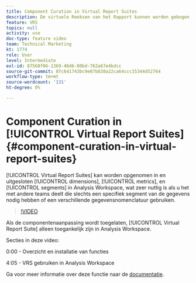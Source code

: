 ```yaml
---
title: Component Curation in Virtual Report Suites
description: De virtuele Reeksen van het Rapport kunnen worden gebogen om dimensies, metriek, en segmenten in Analysis Workspace te omvatten en uit te sluiten, wat zeer helpt als u het met andere teams deelt die slechts een specifiek segment van de gegevens nodig hebben of een verschillende gegevensnomenclatuur gebruiken.
feature: VRS
topics: null
activity: use
doc-type: feature video
team: Technical Marketing
kt: 1774
role: User
level: Intermediate
exl-id: 87568f06-1369-46d6-80bd-762a67e4bdcc
source-git-commit: 8fc641743bc9e07b838a22ca64ccc15344d52764
workflow-type: tm+mt
source-wordcount: '131'
ht-degree: 0%

---
```


# Component Curation in [!UICONTROL Virtual Report Suites] {#component-curation-in-virtual-report-suites}

[!UICONTROL Virtual Report Suites] kan worden opgenomen in en uitgesloten [!UICONTROL dimensions], [!UICONTROL metrics], en [!UICONTROL segments] in Analysis Workspace, wat zeer nuttig is als u het met andere teams deelt die slechts een specifiek segment van de gegevens nodig hebben of een verschillende gegevensnomenclatuur gebruiken.

>[!VIDEO](https://video.tv.adobe.com/v/23544/?quality=12&learn=on)

Als de componentenaanpassing wordt toegelaten, [!UICONTROL Virtual Report Suite] alleen toegankelijk zijn in Analysis Workspace.

Secties in deze video:

0:00 - Overzicht en installatie van functies

4:05 - VRS gebruiken in Analysis Workspace

Ga voor meer informatie over deze functie naar de [documentatie](https://experienceleague.adobe.com/docs/analytics/components/virtual-report-suites/vrs-components.html?lang=en).
